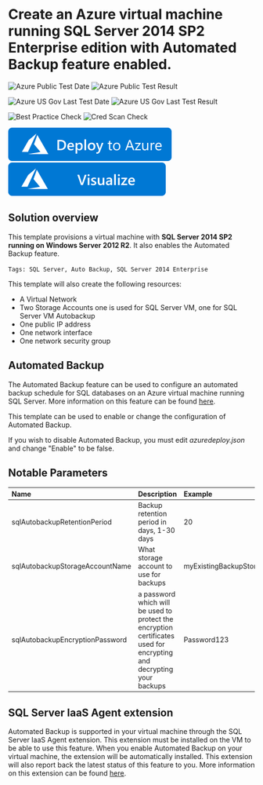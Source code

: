 # Create an Azure virtual machine running SQL Server 2014 SP2 Enterprise edition with Automated Backup feature enabled.

![Azure Public Test Date](https://azurequickstartsservice.blob.core.windows.net/badges/201-vm-sql-full-autobackup/PublicLastTestDate.svg)
![Azure Public Test Result](https://azurequickstartsservice.blob.core.windows.net/badges/201-vm-sql-full-autobackup/PublicDeployment.svg)

![Azure US Gov Last Test Date](https://azurequickstartsservice.blob.core.windows.net/badges/201-vm-sql-full-autobackup/FairfaxLastTestDate.svg)
![Azure US Gov Last Test Result](https://azurequickstartsservice.blob.core.windows.net/badges/201-vm-sql-full-autobackup/FairfaxDeployment.svg)

![Best Practice Check](https://azurequickstartsservice.blob.core.windows.net/badges/201-vm-sql-full-autobackup/BestPracticeResult.svg)
![Cred Scan Check](https://azurequickstartsservice.blob.core.windows.net/badges/201-vm-sql-full-autobackup/CredScanResult.svg)

[![Deploy To Azure](https://raw.githubusercontent.com/Azure/azure-quickstart-templates/master/1-CONTRIBUTION-GUIDE/images/deploytoazure.svg?sanitize=true)]("https://portal.azure.com/#create/Microsoft.Template/uri/https%3A%2F%2Fraw.githubusercontent.com%2FAzure%2Fazure-quickstart-templates%2Fmaster%2F201-vm-sql-full-autobackup%2Fazuredeploy.json")  [![Visualize](https://raw.githubusercontent.com/Azure/azure-quickstart-templates/master/1-CONTRIBUTION-GUIDE/images/visualizebutton.svg?sanitize=true)]("http://armviz.io/#/?load=https%3A%2F%2Fraw.githubusercontent.com%2FAzure%2Fazure-quickstart-templates%2Fmaster%2F201-vm-sql-full-autobackup%2Fazuredeploy.json")
  


  


## Solution overview

This template provisions a virtual machine with **SQL Server 2014 SP2 running on Windows Server 2012 R2**. It also enables the Automated Backup feature.

`Tags: SQL Server, Auto Backup, SQL Server 2014 Enterprise`

This template will also create the following resources:

+	A Virtual Network
+	Two Storage Accounts one is used for SQL Server VM, one for SQL Server VM Autobackup
+ 	One public IP address
+	One network interface
+	One network security group

## Automated Backup

The Automated Backup feature can be used to configure an automated backup schedule for SQL databases on an Azure virtual machine running SQL Server. More information on this feature can be found [here](https://azure.microsoft.com/en-us/documentation/articles/virtual-machines-windows-sql-automated-backup/).

This template can be used to enable or change the configuration of Automated Backup.

If you wish to disable Automated Backup, you must edit *azuredeploy.json* and change "Enable" to be false.

## Notable Parameters

|Name|Description|Example|
|:---|:---------------------|:---------------|
|sqlAutobackupRetentionPeriod|Backup retention period in days, 1-30 days|20|
|sqlAutobackupStorageAccountName|What storage account to use for backups|myExistingBackupStoragAccountName|
|sqlAutobackupEncryptionPassword|a password which will be used to protect the encryption certificates used for encrypting and decrypting your backups|Password123|

## SQL Server IaaS Agent extension

Automated Backup is supported in your virtual machine through the SQL Server IaaS Agent extension. This extension must be installed on the VM to be able to use this feature. When you enable Automated Backup on your virtual machine, the extension will be automatically installed. This extension will also report back the latest status of this feature to you. More information on this extension can be found [here](https://azure.microsoft.com/en-us/documentation/articles/virtual-machines-windows-sql-server-agent-extension/).

